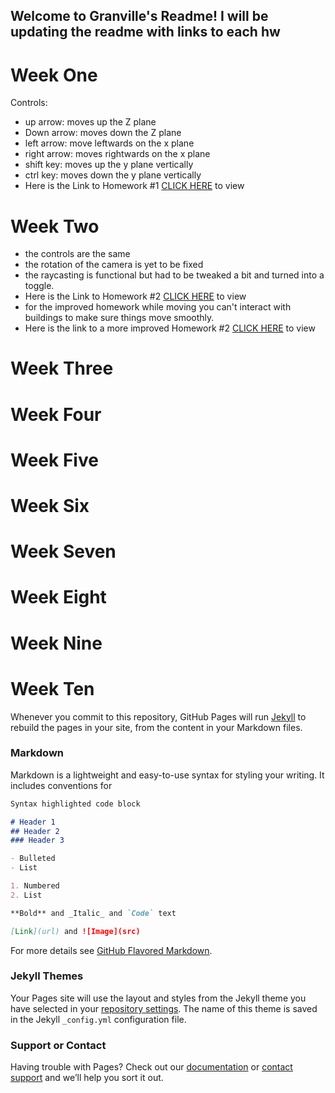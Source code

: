 ## Welcome to Granville's Readme! I will be updating the readme with links to each hw

# Week One
Controls: 
- up arrow: moves up the Z plane 
- Down arrow: moves down the Z plane 
- left arrow: move leftwards on the x plane
- right arrow: moves rightwards on the x plane
- shift key: moves up the y plane vertically
- ctrl key: moves down the y plane vertically
- Here is the Link to Homework #1 [CLICK HERE](https://Gman9000.github.io/GranvilleCreativeWeb.github.io/gj506HW1.html) to view

# Week Two
- the controls are the same
- the rotation of the camera is yet to be fixed
- the raycasting is functional but had to be tweaked a bit and turned into a toggle.
- Here is the Link to Homework #2 [CLICK HERE](https://Gman9000.github.io/GranvilleCreativeWeb.github.io/gj506HW2.html) to view
- for the improved homework while moving you can't interact with buildings to make sure things move smoothly.
- Here is the link to a more improved Homework #2 [CLICK HERE](https://Gman9000.github.io/GranvilleCreativeWeb.github.io/gj506HW2ImprovedSlightly.html) to view
# Week Three
# Week Four
# Week Five
# Week Six
# Week Seven
# Week Eight
# Week Nine
# Week Ten



Whenever you commit to this repository, GitHub Pages will run [Jekyll](https://jekyllrb.com/) to rebuild the pages in your site, from the content in your Markdown files.

### Markdown

Markdown is a lightweight and easy-to-use syntax for styling your writing. It includes conventions for

```markdown
Syntax highlighted code block

# Header 1
## Header 2
### Header 3

- Bulleted
- List

1. Numbered
2. List

**Bold** and _Italic_ and `Code` text

[Link](url) and ![Image](src)
```

For more details see [GitHub Flavored Markdown](https://guides.github.com/features/mastering-markdown/).

### Jekyll Themes

Your Pages site will use the layout and styles from the Jekyll theme you have selected in your [repository settings](https://github.com/Gman9000/Gman9000.github.io/settings). The name of this theme is saved in the Jekyll `_config.yml` configuration file.

### Support or Contact

Having trouble with Pages? Check out our [documentation](https://help.github.com/categories/github-pages-basics/) or [contact support](https://github.com/contact) and we’ll help you sort it out.
